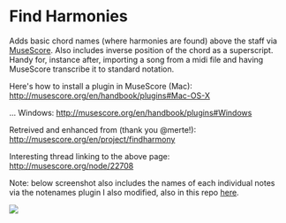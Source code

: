 <h1>Find Harmonies</h1>

Adds basic chord names (where harmonies are found) above the staff via [MuseScore](http://musescore.org/). Also includes inverse position of the chord as a superscript. Handy for, instance after, importing a song from a midi file and having MuseScore transcribe it to standard notation.

Here's how to install a plugin in MuseScore (Mac):
http://musescore.org/en/handbook/plugins#Mac-OS-X

... Windows:
http://musescore.org/en/handbook/plugins#Windows

Retreived and enhanced from (thank you @merte!):
http://musescore.org/en/project/findharmony

Interesting thread linking to the above page:
http://musescore.org/node/22708

Note: below screenshot also includes the names of each individual notes via the notenames plugin I also modified, also in this repo [here](https://github.com/andresn/standard-notation-experiments/edit/master/MuseScore/plugins/notenames/).

<img src="http://content.screencast.com/users/andresn/folders/Jing/media/d9386ccb-ab09-4460-9c70-9f3099e17ce5/00000138.png"/>


